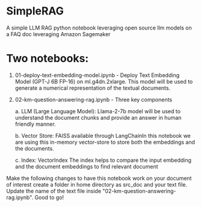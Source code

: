 # SimpleRAG
A simple LLM RAG python notebook leveraging open source llm models on a FAQ doc leveraging Amazon Sagemaker
# Two notebooks:
1. 01-deploy-text-embedding-model.ipynb - Deploy Text Embedding Model (GPT-J 6B FP-16) on ml.g4dn.2xlarge. This model will be used to generate a numerical representation of the textual documents.
2. 02-km-question-answering-rag.ipynb - Three key components

   a. LLM (Large Language Model): Llama-2-7b model will be used to understand the document chunks and provide an answer in human friendly manner.

   b. Vector Store: FAISS available through LangChainIn this notebook we are using this in-memory vector-store to store both the embeddings and the documents. 

   c. Index: VectorIndex The index helps to compare the input embedding and the document embeddings to find relevant document

Make the following changes to have this notebook work on your document of interest 
create a folder in home directory as src_doc and your text file. Update the name of the text file inside "02-km-question-answering-rag.ipynb". Good to go!

